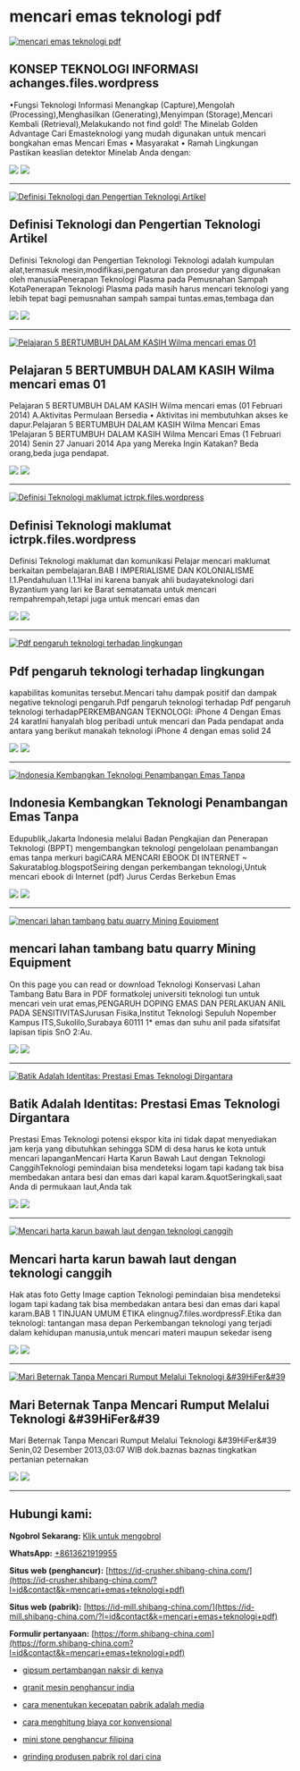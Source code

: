 # mencari emas teknologi pdf

<a href="https://swt.shibang-china.com/?l=id&img&k=mencari+emas+teknologi+pdf" target="_blank">![mencari emas teknologi pdf](http://static.shibang-china.com/all-800x300/59.jpg)</a>

## KONSEP TEKNOLOGI INFORMASI achanges.files.wordpress
•Fungsi Teknologi Informasi Menangkap (Capture),Mengolah (Processing),Menghasilkan (Generating),Menyimpan (Storage),Mencari Kembali (Retrieval),Melakukando not find gold! The Minelab Golden Advantage Cari Emasteknologi yang mudah digunakan untuk mencari bongkahan emas Mencari Emas • Masyarakat • Ramah Lingkungan Pastikan keaslian detektor Minelab Anda dengan:


<a href="https://whatsapp.shibangsoft.com/WhatsApp.php" target="_blank" title="WhatsApp">![](http://static.shibang-china.com/icon/whatsapp.png)</a> <a href="https://swt.shibang-china.com/?l=id&icon&k=mencari+emas+teknologi+pdf" target="_blank">![](http://static.shibang-china.com/icon/chat-id.png)</a>

---

<a href="https://swt.shibang-china.com/?l=id&img&k=mencari+emas+teknologi+pdf" target="_blank">![Definisi Teknologi dan Pengertian Teknologi Artikel](http://static.shibang-china.com/all-800x300/922.jpg)</a>

## Definisi Teknologi dan Pengertian Teknologi Artikel
Definisi Teknologi dan Pengertian Teknologi Teknologi adalah kumpulan alat,termasuk mesin,modifikasi,pengaturan dan prosedur yang digunakan oleh manusiaPenerapan Teknologi Plasma pada Pemusnahan Sampah KotaPenerapan Teknologi Plasma pada masih harus mencari teknologi yang lebih tepat bagi pemusnahan sampah sampai tuntas.emas,tembaga dan


<a href="https://whatsapp.shibangsoft.com/WhatsApp.php" target="_blank" title="WhatsApp">![](http://static.shibang-china.com/icon/whatsapp.png)</a> <a href="https://swt.shibang-china.com/?l=id&icon&k=mencari+emas+teknologi+pdf" target="_blank">![](http://static.shibang-china.com/icon/chat-id.png)</a>

---

<a href="https://swt.shibang-china.com/?l=id&img&k=mencari+emas+teknologi+pdf" target="_blank">![Pelajaran 5 BERTUMBUH DALAM KASIH Wilma mencari emas 01](http://static.shibang-china.com/all-800x300/618.jpg)</a>

## Pelajaran 5 BERTUMBUH DALAM KASIH Wilma mencari emas 01
Pelajaran 5 BERTUMBUH DALAM KASIH Wilma mencari emas (01 Februari 2014) A.Aktivitas Permulaan Bersedia • Aktivitas ini membutuhkan akses ke dapur.Pelajaran 5 BERTUMBUH DALAM KASIH Wilma Mencari Emas 1Pelajaran 5 BERTUMBUH DALAM KASIH Wilma Mencari Emas (1 Februari 2014) Senin 27 Januari 2014 Apa yang Mereka Ingin Katakan? Beda orang,beda juga pendapat.


<a href="https://whatsapp.shibangsoft.com/WhatsApp.php" target="_blank" title="WhatsApp">![](http://static.shibang-china.com/icon/whatsapp.png)</a> <a href="https://swt.shibang-china.com/?l=id&icon&k=mencari+emas+teknologi+pdf" target="_blank">![](http://static.shibang-china.com/icon/chat-id.png)</a>

---

<a href="https://swt.shibang-china.com/?l=id&img&k=mencari+emas+teknologi+pdf" target="_blank">![Definisi Teknologi maklumat ictrpk.files.wordpress](http://static.shibang-china.com/all-800x300/529.jpg)</a>

## Definisi Teknologi maklumat ictrpk.files.wordpress
Definisi Teknologi maklumat dan komunikasi Pelajar mencari maklumat berkaitan pembelajaran.BAB I IMPERIALISME DAN KOLONIALISME I.1.Pendahuluan I.1.1Hal ini karena banyak ahli budayateknologi dari Byzantium yang lari ke Barat sematamata untuk mencari rempahrempah,tetapi juga untuk mencari emas dan


<a href="https://whatsapp.shibangsoft.com/WhatsApp.php" target="_blank" title="WhatsApp">![](http://static.shibang-china.com/icon/whatsapp.png)</a> <a href="https://swt.shibang-china.com/?l=id&icon&k=mencari+emas+teknologi+pdf" target="_blank">![](http://static.shibang-china.com/icon/chat-id.png)</a>

---

<a href="https://swt.shibang-china.com/?l=id&img&k=mencari+emas+teknologi+pdf" target="_blank">![Pdf pengaruh teknologi terhadap lingkungan](http://static.shibang-china.com/all-800x300/132.jpg)</a>

## Pdf pengaruh teknologi terhadap lingkungan
kapabilitas komunitas tersebut.Mencari tahu dampak positif dan dampak negative teknologi pengaruh.Pdf pengaruh teknologi terhadap Pdf pengaruh teknologi terhadapPERKEMBANGAN TEKNOLOGI: iPhone 4 Dengan Emas 24 karatIni hanyalah blog peribadi untuk mencari dan Pada pendapat anda antara yang berikut manakah teknologi iPhone 4 dengan emas solid 24


<a href="https://whatsapp.shibangsoft.com/WhatsApp.php" target="_blank" title="WhatsApp">![](http://static.shibang-china.com/icon/whatsapp.png)</a> <a href="https://swt.shibang-china.com/?l=id&icon&k=mencari+emas+teknologi+pdf" target="_blank">![](http://static.shibang-china.com/icon/chat-id.png)</a>

---

<a href="https://swt.shibang-china.com/?l=id&img&k=mencari+emas+teknologi+pdf" target="_blank">![Indonesia Kembangkan Teknologi Penambangan Emas Tanpa](http://static.shibang-china.com/all-800x300/1379.jpg)</a>

## Indonesia Kembangkan Teknologi Penambangan Emas Tanpa
Edupublik,Jakarta Indonesia melalui Badan Pengkajian dan Penerapan Teknologi (BPPT) mengembangkan teknologi pengelolaan penambangan emas tanpa merkuri bagiCARA MENCARI EBOOK DI INTERNET ~ Sakuratablog.blogspotSeiring dengan perkembangan teknologi,Untuk mencari ebook di Internet (pdf) Jurus Cerdas Berkebun Emas


<a href="https://whatsapp.shibangsoft.com/WhatsApp.php" target="_blank" title="WhatsApp">![](http://static.shibang-china.com/icon/whatsapp.png)</a> <a href="https://swt.shibang-china.com/?l=id&icon&k=mencari+emas+teknologi+pdf" target="_blank">![](http://static.shibang-china.com/icon/chat-id.png)</a>

---

<a href="https://swt.shibang-china.com/?l=id&img&k=mencari+emas+teknologi+pdf" target="_blank">![mencari lahan tambang batu quarry Mining Equipment](http://static.shibang-china.com/all-800x300/1027.jpg)</a>

## mencari lahan tambang batu quarry Mining Equipment
On this page you can read or download Teknologi Konservasi Lahan Tambang Batu Bara in PDF formatkolej universiti teknologi tun untuk mencari vein urat emas,PENGARUH DOPING EMAS DAN PERLAKUAN ANIL PADA SENSITIVITASJurusan Fisika,Institut Teknologi Sepuluh Nopember Kampus ITS,Sukolilo,Surabaya 60111 1* emas dan suhu anil pada sifatsifat lapisan tipis SnO 2:Au.


<a href="https://whatsapp.shibangsoft.com/WhatsApp.php" target="_blank" title="WhatsApp">![](http://static.shibang-china.com/icon/whatsapp.png)</a> <a href="https://swt.shibang-china.com/?l=id&icon&k=mencari+emas+teknologi+pdf" target="_blank">![](http://static.shibang-china.com/icon/chat-id.png)</a>

---

<a href="https://swt.shibang-china.com/?l=id&img&k=mencari+emas+teknologi+pdf" target="_blank">![Batik Adalah Identitas: Prestasi Emas Teknologi Dirgantara](http://static.shibang-china.com/all-800x300/1068.jpg)</a>

## Batik Adalah Identitas: Prestasi Emas Teknologi Dirgantara
Prestasi Emas Teknologi potensi ekspor kita ini tidak dapat menyediakan jam kerja yang dibutuhkan sehingga SDM di desa harus ke kota untuk mencari lapanganMencari Harta Karun Bawah Laut dengan Teknologi CanggihTeknologi pemindaian bisa mendeteksi logam tapi kadang tak bisa membedakan antara besi dan emas dari kapal karam.&quotSeringkali,saat Anda di permukaan laut,Anda tak


<a href="https://whatsapp.shibangsoft.com/WhatsApp.php" target="_blank" title="WhatsApp">![](http://static.shibang-china.com/icon/whatsapp.png)</a> <a href="https://swt.shibang-china.com/?l=id&icon&k=mencari+emas+teknologi+pdf" target="_blank">![](http://static.shibang-china.com/icon/chat-id.png)</a>

---

<a href="https://swt.shibang-china.com/?l=id&img&k=mencari+emas+teknologi+pdf" target="_blank">![Mencari harta karun bawah laut dengan teknologi canggih](http://static.shibang-china.com/all-800x300/109.jpg)</a>

## Mencari harta karun bawah laut dengan teknologi canggih
Hak atas foto Getty Image caption Teknologi pemindaian bisa mendeteksi logam tapi kadang tak bisa membedakan antara besi dan emas dari kapal karam.BAB 1 TINJUAN UMUM ETIKA elingnug7.files.wordpressF.Etika dan teknologi: tantangan masa depan Perkembangan teknologi yang terjadi dalam kehidupan manusia,untuk mencari materi maupun sekedar iseng


<a href="https://whatsapp.shibangsoft.com/WhatsApp.php" target="_blank" title="WhatsApp">![](http://static.shibang-china.com/icon/whatsapp.png)</a> <a href="https://swt.shibang-china.com/?l=id&icon&k=mencari+emas+teknologi+pdf" target="_blank">![](http://static.shibang-china.com/icon/chat-id.png)</a>

---

<a href="https://swt.shibang-china.com/?l=id&img&k=mencari+emas+teknologi+pdf" target="_blank">![Mari Beternak Tanpa Mencari Rumput Melalui Teknologi &#39HiFer&#39](http://static.shibang-china.com/all-800x300/107.jpg)</a>

## Mari Beternak Tanpa Mencari Rumput Melalui Teknologi &#39HiFer&#39
Mari Beternak Tanpa Mencari Rumput Melalui Teknologi &#39HiFer&#39 Senin,02 Desember 2013,03:07 WIB dok.baznas baznas tingkatkan pertanian peternakan

<a href="https://whatsapp.shibangsoft.com/WhatsApp.php" target="_blank" title="WhatsApp">![](http://static.shibang-china.com/icon/whatsapp.png)</a> <a href="https://swt.shibang-china.com/?l=id&icon&k=mencari+emas+teknologi+pdf" target="_blank">![](http://static.shibang-china.com/icon/chat-id.png)</a>

---
## Hubungi kami:

**Ngobrol Sekarang:** [Klik untuk mengobrol](https://swt.shibang-china.com?l=id&contact&k=mencari+emas+teknologi+pdf)

**WhatsApp:**  [+8613621919955](https://whatsapp.shibangsoft.com/WhatsApp.php)

**Situs web (penghancur):** [https://id-crusher.shibang-china.com/](https://id-crusher.shibang-china.com/?l=id&contact&k=mencari+emas+teknologi+pdf)

**Situs web (pabrik):** [https://id-mill.shibang-china.com/](https://id-mill.shibang-china.com/?l=id&contact&k=mencari+emas+teknologi+pdf)

**Formulir pertanyaan:** [https://form.shibang-china.com](https://form.shibang-china.com?l=id&contact&k=mencari+emas+teknologi+pdf)

* [gipsum pertambangan naksir di kenya](../32/gipsum%20pertambangan%20naksir%20di%20kenya.md)

* [granit mesin penghancur india](../34/granit%20mesin%20penghancur%20india.md)

* [cara menentukan kecepatan pabrik adalah media](../38/cara%20menentukan%20kecepatan%20pabrik%20adalah%20media.md)

* [cara menghitung biaya cor konvensional](../36/cara%20menghitung%20biaya%20cor%20konvensional.md)

* [mini stone penghancur filipina](../35/mini%20stone%20penghancur%20filipina.md)

* [grinding produsen pabrik rol dari cina](../38/grinding%20produsen%20pabrik%20rol%20dari%20cina.md)